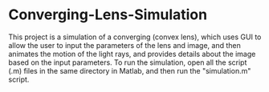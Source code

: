 # Converging-Lens-Simulation
This project is a simulation of a converging (convex lens), which uses GUI to allow the user to input the parameters of the lens and image, and then animates the motion of the light rays, and provides details about the image based on the input parameters.
To run the simulation, open all the script (.m) files in the same directory in Matlab, and then run the "simulation.m" script. 
